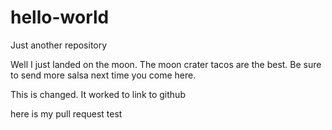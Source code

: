 # hello-world
Just another repository

Well I just landed on the moon. The moon crater tacos are the best. Be sure to send more salsa next time you come here. 

This is changed. It worked to link to github

here is my pull request test


